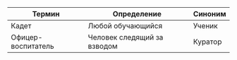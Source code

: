 Термин|Определение|Синоним
---|---|---
Кадет|Любой обучающийся|Ученик
Офицер-воспитатель|Человек следящий за взводом|Куратор
